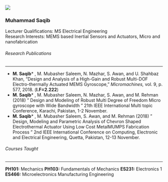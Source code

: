 [![](https://giki.edu.pk/wp-content/uploads/2019/11/SAQIB-Muhammad-Photo-1-413x450.jpg)](https://giki.edu.pk/wp-content/uploads/2019/11/SAQIB-Muhammad-Photo-1.jpg)
### Muhammad Saqib 
Lecturer
Qualifications: MS Electrical Engineering  
Research Interests: MEMS based Inertial Sensors and Actuators, Micro and nanofabrication
###### Research Publications
* * *
  * **M. Saqib*** , M. Mubasher Saleem, N. Mazhar, S. Awan, and U. Shahbaz Khan, “Design and Analysis of a High-Gain and Robust Multi-DOF Electro-thermally Actuated MEMS Gyroscope,”  _Micromachines,_ vol. 9, p. 577, 2018. (**I.F=2.222**)
  * **M. Saqib*** , M. Mubasher Saleem, N. Mazhar, S. Awan, and M. Rehman (2018) ” Design and Modeling of Robust Multi Degree of Freedom Micro gyroscope with Wide Bandwidth ” 21th IEEE International Multi topic Conference, Karachi, Pakistan, 1-2 November.
  * **M. Saqib*** , M. Mubasher Saleem, S. Awan, and M. Rehman (2018) ” Design, Modeling and Parametric Analysis of Chevron Shaped Electrothermal Actuator Using Low Cost MetalMUMPS Fabrication Process ” 2nd IEEE International Conference on Computing, Electronic and Electrical Engineering, Quetta, Pakistan, 12-13 November.


###### Courses Taught
* * *
**PH101:** Mechanics
**PH103:** Fundamentals of Mechanics
**ES231:** Electronics 1
**ES466:** Microelectronics Manufacturing Engineering
